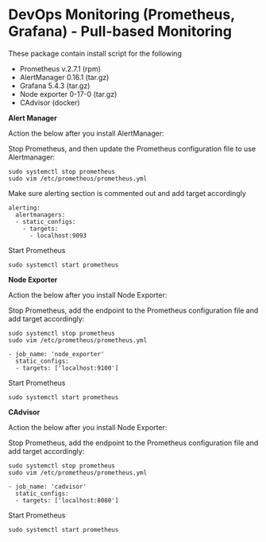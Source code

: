 
# DevOps Monitoring (Prometheus, Grafana) - Pull-based Monitoring
These package contain install script for the following

 - Prometheus v.2.7.1 (rpm)
 - AlertManager 0.16.1 (tar.gz)
 - Grafana 5.4.3 (tar.gz)
 - Node exporter 0-17-0 (tar.gz)
 - CAdvisor (docker)


**Alert Manager**

Action the below after you install AlertManager:

Stop Prometheus, and then update the Prometheus configuration file to use Alertmanager:

    sudo systemctl stop prometheus
    sudo vim /etc/prometheus/prometheus.yml

Make sure alerting section is commented out and add target accordingly

    alerting:
      alertmanagers:
      - static_configs:
        - targets:
          - localhost:9093

Start Prometheus

    sudo systemctl start prometheus


**Node Exporter**

Action the below after you install Node Exporter:

Stop Prometheus, add the endpoint to the Prometheus configuration file and add target accordingly:

    sudo systemctl stop prometheus
    sudo vim /etc/prometheus/prometheus.yml

    - job_name: 'node_exporter'
      static_configs:
      - targets: ['localhost:9100']

Start Prometheus

    sudo systemctl start prometheus


**CAdvisor**

Action the below after you install Node Exporter:

Stop Prometheus, add the endpoint to the Prometheus configuration file and add target accordingly:

    sudo systemctl stop prometheus
    sudo vim /etc/prometheus/prometheus.yml

    - job_name: 'cadvisor'
      static_configs:
      - targets: ['localhost:8080']

Start Prometheus

    sudo systemctl start prometheus
